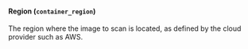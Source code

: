 #### Region (`container_region`)

The region where the image to scan is located, as defined by the cloud provider such as AWS.  